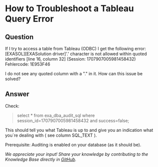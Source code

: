 # How to Troubleshoot a Tableau Query Error

## Question
If I try to access a table from Tableau (ODBC) I get the following error:  
[EXASOL][EXASolution driver]'.' character is not allowed within quoted identifiers [line 16, column 32] (Session: 1707907005981458432)
Fehlercode: 1E953F46

I do not see any quoted column with a "."  in it. How can this issue be solved?  

## Answer
Check:
> select * from exa_dba_audit_sql where session_id=1707907005981458432 and success=false;

This should tell you what Tableau is up to and give you an indication what you´re dealing with ( see column SQL_TEXT ).

Prerequisite: Auditing is enabled on your database (as it should be).

*We appreciate your input! Share your knowledge by contributing to the Knowledge Base directly in [GitHub](https://github.com/exasol/public-knowledgebase).* 